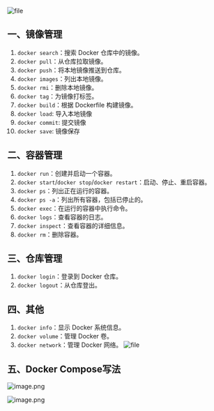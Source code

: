 ![file](https://s2.loli.net/2024/09/29/9NtLPkzWlujZcH4.png)

## 一、镜像管理

1. `docker search`：搜索 Docker 仓库中的镜像。
1. `docker pull`：从仓库拉取镜像。
2. `docker push`：将本地镜像推送到仓库。
3. `docker images`：列出本地镜像。
4. `docker rmi`：删除本地镜像。
5. `docker tag`：为镜像打标签。
6. `docker build`：根据 Dockerfile 构建镜像。
1. `docker load`: 导入本地镜像
1. `docker commit`: 提交镜像
1. `docker save`: 镜像保存

## 二、容器管理

1. `docker run`：创建并启动一个容器。
2. `docker start`/`docker stop`/`docker restart`：启动、停止、重启容器。
3. `docker ps`：列出正在运行的容器。
4. `docker ps -a`：列出所有容器，包括已停止的。
5. `docker exec`：在运行的容器中执行命令。
6. `docker logs`：查看容器的日志。
7. `docker inspect`：查看容器的详细信息。
8. `docker rm`：删除容器。

## 三、仓库管理

1. `docker login`：登录到 Docker 仓库。
2. `docker logout`：从仓库登出。

## 四、其他

1. `docker info`：显示 Docker 系统信息。
2. `docker volume`：管理 Docker 卷。
3. `docker network`：管理 Docker 网络。
![file](https://s2.loli.net/2024/09/30/jVOiA2wkWeabrHF.png)

## 五、Docker Compose写法
![image.png](https://pic.myla.eu.org/file/1728277474349_image.png)

![image.png](https://pic.myla.eu.org/file/1728277485650_image.png)